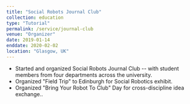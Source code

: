 ```yaml
---
title: "Social Robots Journal Club"
collection: education
type: "Tutorial"
permalink: /service/journal-club
venue: "Organizer"
date: 2019-01-14
enddate: 2020-02-02
location: "Glasgow, UK"
---
```


<ul>
<li>Started and organized Social Robots Journal Club -- with student members from four departments across the university.</li>
<li>Organized "Field Trip" to Edinburgh for Social Robotics exhibit.</li>
<li>Organized "Bring Your Robot To Club" Day for cross-discipline idea exchange..</li>
</ul>

